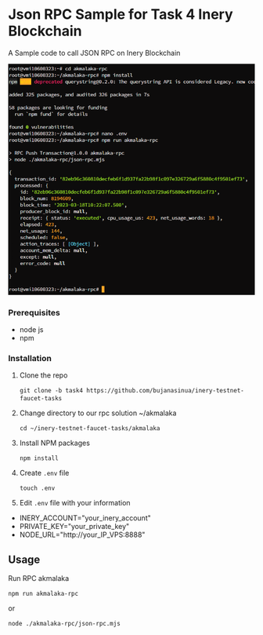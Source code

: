 # Json RPC Sample for Task 4 Inery Blockchain
A Sample code to call JSON RPC on Inery Blockchain

![](images/akmalaka.png)

### Prerequisites

- node js
- npm

### Installation

1. Clone the repo

   ```
   git clone -b task4 https://github.com/bujanasinua/inery-testnet-faucet-tasks
   ```

2. Change directory to our rpc solution ~/akmalaka

   ```
   cd ~/inery-testnet-faucet-tasks/akmalaka
   ```

3. Install NPM packages

   ```
   npm install
   ```

4. Create `.env` file

   ```
   touch .env
   ```

5. Edit ```.env``` file with your information

- INERY_ACCOUNT="your_inery_account"
- PRIVATE_KEY="your_private_key"
- NODE_URL="http://your_IP_VPS:8888"

## Usage

Run RPC akmalaka

```
npm run akmalaka-rpc
```
or
```
node ./akmalaka-rpc/json-rpc.mjs
```
